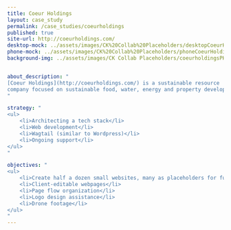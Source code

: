 ```yaml
---
title: Coeur Holdings
layout: case_study
permalink: /case_studies/coeurholdings
published: true
site-url: http://coeurholdings.com/
desktop-mock: ../assets/images/CK%20Collab%20Placeholders/desktopCoeurHoldings.png
phone-mock: ../assets/images/CK%20Collab%20Placeholders/phoneCoeurHoldings.png
background-img: ../assets/images/CK Collab Placeholders/coeurholdingsPH.jpeg


about_description: "
[Coeur Holdings](http://coeurholdings.com/) is a sustainable resource
company focused on sustainable food, water, energy and property development in North Idaho.
"

strategy: "
<ul>
    <li>Architecting a tech stack</li>
    <li>Web development</li>
    <li>Wagtail (similar to Wordpress)</li>
    <li>Ongoing support</li>
</ul>
"

objectives: "
<ul>
    <li>Create half a dozen small websites, many as placeholders for future growth</li>
    <li>Client-editable webpages</li>
    <li>Page flow organization</li>
    <li>Logo design assistance</li>
    <li>Drone footage</li>
</ul>
"
---
```


